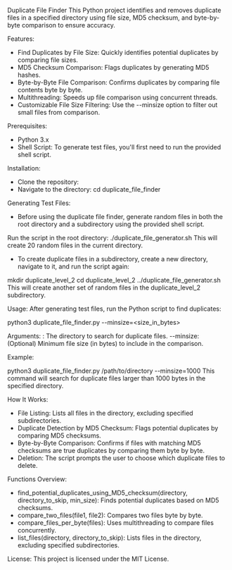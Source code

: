Duplicate File Finder
This Python project identifies and removes duplicate files in a specified directory using file size, MD5 checksum, and byte-by-byte comparison to ensure accuracy.

Features:
- Find Duplicates by File Size: Quickly identifies potential duplicates by comparing file sizes.
- MD5 Checksum Comparison: Flags duplicates by generating MD5 hashes.
- Byte-by-Byte File Comparison: Confirms duplicates by comparing file contents byte by byte.
- Multithreading: Speeds up file comparison using concurrent threads.
- Customizable File Size Filtering: Use the --minsize option to filter out small files from comparison.

Prerequisites:
- Python 3.x
- Shell Script: To generate test files, you'll first need to run the provided shell script.

Installation:
- Clone the repository:
- Navigate to the directory: cd duplicate_file_finder

Generating Test Files:
- Before using the duplicate file finder, generate random files in both the root directory and a subdirectory using the provided shell script.

Run the script in the root directory: ./duplicate_file_generator.sh
This will create 20 random files in the current directory.

- To create duplicate files in a subdirectory, create a new directory, navigate to it, and run the script again:

mkdir duplicate_level_2
cd duplicate_level_2
../duplicate_file_generator.sh
This will create another set of random files in the duplicate_level_2 subdirectory.

Usage:
After generating test files, run the Python script to find duplicates:

python3 duplicate_file_finder.py <directory> --minsize=<size_in_bytes>

Arguments:
<directory>: The directory to search for duplicate files.
--minsize: (Optional) Minimum file size (in bytes) to include in the comparison.

Example:

python3 duplicate_file_finder.py /path/to/directory --minsize=1000
This command will search for duplicate files larger than 1000 bytes in the specified directory.

How It Works:
- File Listing: Lists all files in the directory, excluding specified subdirectories.
- Duplicate Detection by MD5 Checksum: Flags potential duplicates by comparing MD5 checksums.
- Byte-by-Byte Comparison: Confirms if files with matching MD5 checksums are true duplicates by comparing them byte by byte.
- Deletion: The script prompts the user to choose which duplicate files to delete.

Functions Overview:
- find_potential_duplicates_using_MD5_checksum(directory, directory_to_skip, min_size): Finds potential duplicates based on MD5 checksums.
- compare_two_files(file1, file2): Compares two files byte by byte.
- compare_files_per_byte(files): Uses multithreading to compare files concurrently.
- list_files(directory, directory_to_skip): Lists files in the directory, excluding specified subdirectories.

License:
This project is licensed under the MIT License.